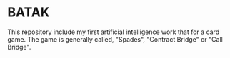 # BATAK
This repository include my first artificial intelligence work that for a card game. The game is generally called, "Spades", "Contract Bridge" or "Call Bridge".
